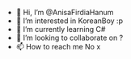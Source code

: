 - 👋 Hi, I’m @AnisaFirdiaHanum
- 👀 I’m interested in KoreanBoy :p
- 🌱 I’m currently learning C#
- 💞️ I’m looking to collaborate on ?
- 📫 How to reach me No x

<!---
AnisaFirdiaHanum/AnisaFirdiaHanum is a ✨ special ✨ repository because its `README.md` (this file) appears on your GitHub profile.
You can click the Preview link to take a look at your changes.
--->
